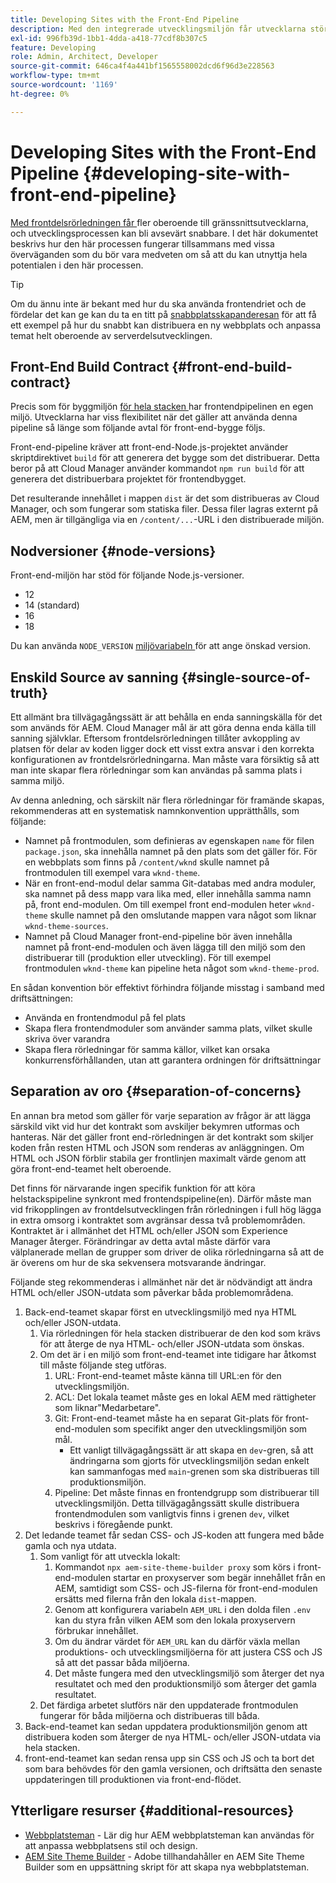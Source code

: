 ```yaml
---
title: Developing Sites with the Front-End Pipeline
description: Med den integrerade utvecklingsmiljön får utvecklarna större oberoende och utvecklingsprocessen kan bli betydligt snabbare. I det här dokumentet beskrivs några särskilda aspekter av den inledande konstruktionsprocessen som bör anges.
exl-id: 996fb39d-1bb1-4dda-a418-77cdf8b307c5
feature: Developing
role: Admin, Architect, Developer
source-git-commit: 646ca4f4a441bf1565558002dcd6f96d3e228563
workflow-type: tm+mt
source-wordcount: '1169'
ht-degree: 0%

---
```



# Developing Sites with the Front-End Pipeline {#developing-site-with-front-end-pipeline}

[Med frontdelsrörledningen får ](/help/implementing/cloud-manager/configuring-pipelines/introduction-ci-cd-pipelines.md#front-end) fler oberoende till gränssnittsutvecklarna, och utvecklingsprocessen kan bli avsevärt snabbare. I det här dokumentet beskrivs hur den här processen fungerar tillsammans med vissa överväganden som du bör vara medveten om så att du kan utnyttja hela potentialen i den här processen.

>[!TIP]
>
>Om du ännu inte är bekant med hur du ska använda frontendriet och de fördelar det kan ge kan du ta en titt på [snabbplatsskapanderesan](/help/journey-sites/quick-site/overview.md) för att få ett exempel på hur du snabbt kan distribuera en ny webbplats och anpassa temat helt oberoende av serverdelsutvecklingen.

## Front-End Build Contract {#front-end-build-contract}

Precis som för byggmiljön [för hela stacken ](/help/implementing/cloud-manager/getting-access-to-aem-in-cloud/build-environment-details.md) har frontendpipelinen en egen miljö. Utvecklarna har viss flexibilitet när det gäller att använda denna pipeline så länge som följande avtal för front-end-bygge följs.

Front-end-pipeline kräver att front-end-Node.js-projektet använder skriptdirektivet `build` för att generera det bygge som det distribuerar. Detta beror på att Cloud Manager använder kommandot `npm run build` för att generera det distribuerbara projektet för frontendbygget.

Det resulterande innehållet i mappen `dist` är det som distribueras av Cloud Manager, och som fungerar som statiska filer. Dessa filer lagras externt på AEM, men är tillgängliga via en `/content/...`-URL i den distribuerade miljön.

## Nodversioner {#node-versions}

Front-end-miljön har stöd för följande Node.js-versioner.

* 12
* 14 (standard)
* 16
* 18

Du kan använda `NODE_VERSION` [miljövariabeln ](/help/implementing/cloud-manager/environment-variables.md) för att ange önskad version.

## Enskild Source av sanning {#single-source-of-truth}

Ett allmänt bra tillvägagångssätt är att behålla en enda sanningskälla för det som används för AEM. Cloud Manager mål är att göra denna enda källa till sanning självklar. Eftersom frontdelsrörledningen tillåter avkoppling av platsen för delar av koden ligger dock ett visst extra ansvar i den korrekta konfigurationen av frontdelsrörledningarna. Man måste vara försiktig så att man inte skapar flera rörledningar som kan användas på samma plats i samma miljö.

Av denna anledning, och särskilt när flera rörledningar för framände skapas, rekommenderas att en systematisk namnkonvention upprätthålls, som följande:

* Namnet på frontmodulen, som definieras av egenskapen `name` för filen `package.json`, ska innehålla namnet på den plats som det gäller för. För en webbplats som finns på `/content/wknd` skulle namnet på frontmodulen till exempel vara `wknd-theme`.
* När en front-end-modul delar samma Git-databas med andra moduler, ska namnet på dess mapp vara lika med, eller innehålla samma namn på, front end-modulen. Om till exempel front end-modulen heter `wknd-theme` skulle namnet på den omslutande mappen vara något som liknar `wknd-theme-sources`.
* Namnet på Cloud Manager front-end-pipeline bör även innehålla namnet på front-end-modulen och även lägga till den miljö som den distribuerar till (produktion eller utveckling). För till exempel frontmodulen `wknd-theme` kan pipeline heta något som `wknd-theme-prod`.

En sådan konvention bör effektivt förhindra följande misstag i samband med driftsättningen:

* Använda en frontendmodul på fel plats
* Skapa flera frontendmoduler som använder samma plats, vilket skulle skriva över varandra
* Skapa flera rörledningar för samma källor, vilket kan orsaka konkurrensförhållanden, utan att garantera ordningen för driftsättningar

## Separation av oro {#separation-of-concerns}

En annan bra metod som gäller för varje separation av frågor är att lägga särskild vikt vid hur det kontrakt som avskiljer bekymren utformas och hanteras. När det gäller front end-rörledningen är det kontrakt som skiljer koden från resten HTML och JSON som renderas av anläggningen. Om HTML och JSON förblir stabila ger frontlinjen maximalt värde genom att göra front-end-teamet helt oberoende.

Det finns för närvarande ingen specifik funktion för att köra helstackspipeline synkront med frontendspipeline(en). Därför måste man vid frikopplingen av frontdelsutvecklingen från rörledningen i full hög lägga in extra omsorg i kontraktet som avgränsar dessa två problemområden. Kontraktet är i allmänhet det HTML och/eller JSON som Experience Manager återger. Förändringar av detta avtal måste därför vara välplanerade mellan de grupper som driver de olika rörledningarna så att de är överens om hur de ska sekvensera motsvarande ändringar.

Följande steg rekommenderas i allmänhet när det är nödvändigt att ändra HTML och/eller JSON-utdata som påverkar båda problemområdena.

1. Back-end-teamet skapar först en utvecklingsmiljö med nya HTML och/eller JSON-utdata.
   1. Via rörledningen för hela stacken distribuerar de den kod som krävs för att återge de nya HTML- och/eller JSON-utdata som önskas.
   1. Om det är i en miljö som front-end-teamet inte tidigare har åtkomst till måste följande steg utföras.
      1. URL: Front-end-teamet måste känna till URL:en för den utvecklingsmiljön.
      1. ACL: Det lokala teamet måste ges en lokal AEM med rättigheter som liknar&quot;Medarbetare&quot;.
      1. Git: Front-end-teamet måste ha en separat Git-plats för front-end-modulen som specifikt anger den utvecklingsmiljön som mål.
         * Ett vanligt tillvägagångssätt är att skapa en `dev`-gren, så att ändringarna som gjorts för utvecklingsmiljön sedan enkelt kan sammanfogas med `main`-grenen som ska distribueras till produktionsmiljön.
      1. Pipeline: Det måste finnas en frontendgrupp som distribuerar till utvecklingsmiljön. Detta tillvägagångssätt skulle distribuera frontendmodulen som vanligtvis finns i grenen `dev`, vilket beskrivs i föregående punkt.
1. Det ledande teamet får sedan CSS- och JS-koden att fungera med både gamla och nya utdata.
   1. Som vanligt för att utveckla lokalt:
      1. Kommandot `npx aem-site-theme-builder proxy` som körs i front-end-modulen startar en proxyserver som begär innehållet från en AEM, samtidigt som CSS- och JS-filerna för front-end-modulen ersätts med filerna från den lokala `dist`-mappen.
      1. Genom att konfigurera variabeln `AEM_URL` i den dolda filen `.env` kan du styra från vilken AEM som den lokala proxyservern förbrukar innehållet.
      1. Om du ändrar värdet för `AEM_URL` kan du därför växla mellan produktions- och utvecklingsmiljöerna för att justera CSS och JS så att det passar båda miljöerna.
      1. Det måste fungera med den utvecklingsmiljö som återger det nya resultatet och med den produktionsmiljö som återger det gamla resultatet.
   1. Det färdiga arbetet slutförs när den uppdaterade frontmodulen fungerar för båda miljöerna och distribueras till båda.
1. Back-end-teamet kan sedan uppdatera produktionsmiljön genom att distribuera koden som återger de nya HTML- och/eller JSON-utdata via hela stacken.
1. front-end-teamet kan sedan rensa upp sin CSS och JS och ta bort det som bara behövdes för den gamla versionen, och driftsätta den senaste uppdateringen till produktionen via front-end-flödet.

## Ytterligare resurser {#additional-resources}

* [Webbplatsteman](/help/sites-cloud/administering/site-creation/site-themes.md) - Lär dig hur AEM webbplatsteman kan användas för att anpassa webbplatsens stil och design.
* [AEM Site Theme Builder](https://github.com/adobe/aem-site-theme-builder) - Adobe tillhandahåller en AEM Site Theme Builder som en uppsättning skript för att skapa nya webbplatsteman.
